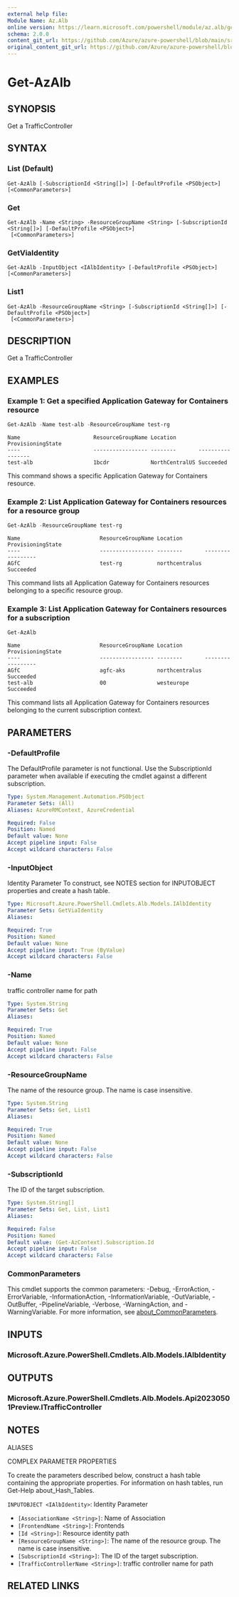 ```yaml
---
external help file: 
Module Name: Az.Alb
online version: https://learn.microsoft.com/powershell/module/az.alb/get-azalb
schema: 2.0.0
content_git_url: https://github.com/Azure/azure-powershell/blob/main/src/Alb/Alb/help/Get-AzAlb.md
original_content_git_url: https://github.com/Azure/azure-powershell/blob/main/src/Alb/Alb/help/Get-AzAlb.md
---
```


# Get-AzAlb

## SYNOPSIS
Get a TrafficController

## SYNTAX

### List (Default)
```
Get-AzAlb [-SubscriptionId <String[]>] [-DefaultProfile <PSObject>] [<CommonParameters>]
```

### Get
```
Get-AzAlb -Name <String> -ResourceGroupName <String> [-SubscriptionId <String[]>] [-DefaultProfile <PSObject>]
 [<CommonParameters>]
```

### GetViaIdentity
```
Get-AzAlb -InputObject <IAlbIdentity> [-DefaultProfile <PSObject>] [<CommonParameters>]
```

### List1
```
Get-AzAlb -ResourceGroupName <String> [-SubscriptionId <String[]>] [-DefaultProfile <PSObject>]
 [<CommonParameters>]
```

## DESCRIPTION
Get a TrafficController

## EXAMPLES

### Example 1: Get a specified Application Gateway for Containers resource
```powershell
Get-AzAlb -Name test-alb -ResourceGroupName test-rg
```

```output
Name                       ResourceGroupName Location       ProvisioningState
----                       ----------------- --------       -----------------
test-alb                   1bcdr             NorthCentralUS Succeeded
```

This command shows a specific Application Gateway for Containers resource.

### Example 2: List Application Gateway for Containers resources for a resource group
```powershell
Get-AzAlb -ResourceGroupName test-rg
```

```output
Name                         ResourceGroupName Location       ProvisioningState
----                         ----------------- --------       -----------------
AGfC                         test-rg           northcentralus Succeeded
```

This command lists all Application Gateway for Containers resources belonging to a specific resource group.

### Example 3: List Application Gateway for Containers resources for a subscription
```powershell
Get-AzAlb
```

```output
Name                         ResourceGroupName Location       ProvisioningState
----                         ----------------- --------       -----------------
AGfC                         agfc-aks          northcentralus Succeeded
test-alb                     00                westeurope     Succeeded
```

This command lists all Application Gateway for Containers resources belonging to the current subscription context.

## PARAMETERS

### -DefaultProfile
The DefaultProfile parameter is not functional.
Use the SubscriptionId parameter when available if executing the cmdlet against a different subscription.

```yaml
Type: System.Management.Automation.PSObject
Parameter Sets: (All)
Aliases: AzureRMContext, AzureCredential

Required: False
Position: Named
Default value: None
Accept pipeline input: False
Accept wildcard characters: False
```

### -InputObject
Identity Parameter
To construct, see NOTES section for INPUTOBJECT properties and create a hash table.

```yaml
Type: Microsoft.Azure.PowerShell.Cmdlets.Alb.Models.IAlbIdentity
Parameter Sets: GetViaIdentity
Aliases:

Required: True
Position: Named
Default value: None
Accept pipeline input: True (ByValue)
Accept wildcard characters: False
```

### -Name
traffic controller name for path

```yaml
Type: System.String
Parameter Sets: Get
Aliases:

Required: True
Position: Named
Default value: None
Accept pipeline input: False
Accept wildcard characters: False
```

### -ResourceGroupName
The name of the resource group.
The name is case insensitive.

```yaml
Type: System.String
Parameter Sets: Get, List1
Aliases:

Required: True
Position: Named
Default value: None
Accept pipeline input: False
Accept wildcard characters: False
```

### -SubscriptionId
The ID of the target subscription.

```yaml
Type: System.String[]
Parameter Sets: Get, List, List1
Aliases:

Required: False
Position: Named
Default value: (Get-AzContext).Subscription.Id
Accept pipeline input: False
Accept wildcard characters: False
```

### CommonParameters
This cmdlet supports the common parameters: -Debug, -ErrorAction, -ErrorVariable, -InformationAction, -InformationVariable, -OutVariable, -OutBuffer, -PipelineVariable, -Verbose, -WarningAction, and -WarningVariable. For more information, see [about_CommonParameters](http://go.microsoft.com/fwlink/?LinkID=113216).

## INPUTS

### Microsoft.Azure.PowerShell.Cmdlets.Alb.Models.IAlbIdentity

## OUTPUTS

### Microsoft.Azure.PowerShell.Cmdlets.Alb.Models.Api20230501Preview.ITrafficController

## NOTES

ALIASES

COMPLEX PARAMETER PROPERTIES

To create the parameters described below, construct a hash table containing the appropriate properties. For information on hash tables, run Get-Help about_Hash_Tables.


`INPUTOBJECT <IAlbIdentity>`: Identity Parameter
  - `[AssociationName <String>]`: Name of Association
  - `[FrontendName <String>]`: Frontends
  - `[Id <String>]`: Resource identity path
  - `[ResourceGroupName <String>]`: The name of the resource group. The name is case insensitive.
  - `[SubscriptionId <String>]`: The ID of the target subscription.
  - `[TrafficControllerName <String>]`: traffic controller name for path

## RELATED LINKS

